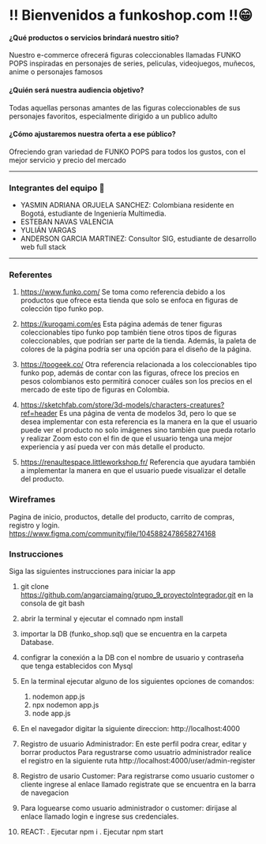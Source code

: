 # !! Bienvenidos a funkoshop.com !!😁

#### ¿Qué productos o servicios brindará nuestro sitio?

Nuestro e-commerce ofrecerá figuras coleccionables llamadas FUNKO POPS inspiradas en personajes de series, peliculas, videojuegos, muñecos, anime o personajes famosos

#### ¿Quién será nuestra audiencia objetivo?

Todas aquellas personas amantes de las figuras coleccionables de sus personajes favoritos, especialmente dirigido a un publico adulto

#### ¿Cómo ajustaremos nuestra oferta a ese público?

Ofreciendo gran variedad de FUNKO POPS para todos los gustos, con el mejor servicio y precio del mercado

---

### Integrantes del equipo 🏁

- YASMIN ADRIANA ORJUELA SANCHEZ: Colombiana residente en Bogotá, estudiante de Ingeniería Multimedia.
- ESTEBAN NAVAS VALENCIA
- YULIÁN VARGAS
- ANDERSON GARCIA MARTINEZ: Consultor SIG, estudiante de desarrollo web full stack

---

### Referentes

1. https://www.funko.com/ Se toma como referencia debido a los productos que ofrece esta tienda que solo se enfoca en figuras de colección tipo funko pop.

2. https://kurogami.com/es Esta página además de tener figuras coleccionables tipo funko pop también tiene otros tipos de figuras coleccionables, que podrían ser parte de la tienda. Además, la paleta de colores de la página podría ser una opción para el diseño de la página.

3. https://toogeek.co/ Otra referencia relacionada a los coleccionables tipo funko pop, además de contar con las figuras, ofrece los precios en pesos colombianos esto permitirá conocer cuáles son los precios en el mercado de este tipo de figuras en Colombia.

4. https://sketchfab.com/store/3d-models/characters-creatures?ref=header Es una página de venta de modelos 3d, pero lo que se desea implementar con esta referencia es la manera en la que el usuario puede ver el producto no solo imágenes sino también que pueda rotarlo y realizar Zoom esto con el fin de que el usuario tenga una mejor experiencia y así pueda ver con más detalle el producto.

5. https://renaultespace.littleworkshop.fr/ Referencia que ayudara también a implementar la manera en que el usuario puede visualizar el detalle del producto.

### Wireframes

Pagina de inicio, productos, detalle del producto, carrito de compras, registro y login.
https://www.figma.com/community/file/1045882478658274168

### Instrucciones
Siga las siguientes instrucciones para iniciar la app
1. git clone https://github.com/angarciamaing/grupo_9_proyectoIntegrador.git en la consola de git bash
2. abrir la terminal y ejecutar el comnado npm install
3. importar la DB (funko_shop.sql) que se encuentra en la carpeta Database.
4. configrar la conexión a la DB con el nombre de usuario y contraseña que tenga establecidos con Mysql
5. En la terminal ejecutar alguno de los siguientes opciones de comandos:
	1. nodemon app.js
	2. npx nodemon app.js
	3. node app.js
6. En el navegador digitar la siguiente direccion: http://localhost:4000
7. Registro de usuario Administrador:
	En este perfil podra crear, editar y borrar productos
	Para regustrarse como usuatrio administrador realice el registro en la siguiente ruta http://localhost:4000/user/admin-register
8. Registro de usario Customer:
	Para registrarse como usuario customer o cliente ingrese al enlace llamado registrate que se encuentra en la barra de navegacion

9. Para loguearse como usuario administrador o customer: dirijase al enlace llamado login e ingrese sus credenciales.

10. REACT: 
	. Ejecutar npm i
	. Ejecutar npm start  
